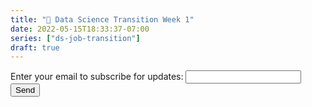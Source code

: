 ```yaml
---
title: "🎉 Data Science Transition Week 1"
date: 2022-05-15T18:33:37-07:00
series: ["ds-job-transition"]
draft: true
---
```


<form
  action="https://formspree.io/f/xwkadlba"
  method="POST"
>
  <label>
    Enter your email to subscribe for updates:
    <input type="email" name="email">
  </label>
  <!-- your other form fields go here -->
  <button type="submit">Send</button>
</form>
